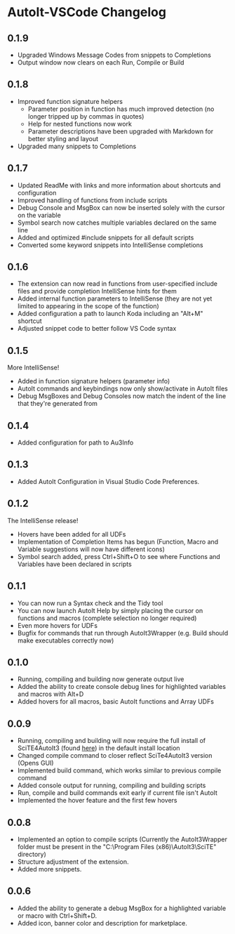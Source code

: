 # AutoIt-VSCode Changelog

## 0.1.9
* Upgraded Windows Message Codes from snippets to Completions
* Output window now clears on each Run, Compile or Build

## 0.1.8
* Improved function signature helpers
    * Parameter position in function has much improved detection (no longer tripped up by commas in quotes)
    * Help for nested functions now work
    * Parameter descriptions have been upgraded with Markdown for better styling and layout
* Upgraded many snippets to Completions

## 0.1.7
* Updated ReadMe with links and more information about shortcuts and configuration
* Improved handling of functions from include scripts
* Debug Console and MsgBox can now be inserted solely with the cursor on the variable
* Symbol search now catches multiple variables declared on the same line
* Added and optimized #include snippets for all default scripts
* Converted some keyword snippets into IntelliSense completions

## 0.1.6
* The extension can now read in functions from user-specified include files and provide completion IntelliSense hints for them
* Added internal function parameters to IntelliSense (they are not yet limited to appearing in the scope of the function)
* Added configuration a path to launch Koda including an "Alt+M" shortcut
* Adjusted snippet code to better follow VS Code syntax

## 0.1.5
More IntelliSense!
* Added in function signature helpers (parameter info)
* AutoIt commands and keybindings now only show/activate in AutoIt files
* Debug MsgBoxes and Debug Consoles now match the indent of the line that they're generated from

## 0.1.4
* Added configuration for path to Au3Info

## 0.1.3
* Added AutoIt Configuration in Visual Studio Code Preferences.

## 0.1.2
The IntelliSense release!
* Hovers have been added for all UDFs
* Implementation of Completion Items has begun (Function, Macro and Variable suggestions will now have different icons)
* Symbol search added, press Ctrl+Shift+O to see where Functions and Variables have been declared in scripts

## 0.1.1
* You can now run a Syntax check and the Tidy tool
* You can now launch AutoIt Help by simply placing the cursor on functions and macros (complete selection no longer required)
* Even more hovers for UDFs
* Bugfix for commands that run through AutoIt3Wrapper (e.g. Build should make executables correctly now)

## 0.1.0
* Running, compiling and building now generate output live
* Added the ability to create console debug lines for highlighted variables and macros with Alt+D
* Added hovers for all macros, basic AutoIt functions and Array UDFs

## 0.0.9
* Running, compiling and building will now require the full install of SciTE4AutoIt3 (found [here](https://www.autoitscript.com/site/autoit-script-editor/downloads/)) in the default install location
* Changed compile command to closer reflect SciTe4AutoIt3 version (Opens GUI)
* Implemented build command, which works similar to previous compile command
* Added console output for running, compiling and building scripts
* Run, compile and build commands exit early if current file isn't AutoIt
* Implemented the hover feature and the first few hovers

## 0.0.8
* Implemented an option to compile scripts (Currently the AutoIt3Wrapper folder must be present in the "C:\Program Files (x86)\AutoIt3\SciTE" directory)
* Structure adjustment of the extension.
* Added more snippets.

## 0.0.6
* Added the ability to generate a debug MsgBox for a highlighted variable or macro with Ctrl+Shift+D.
* Added icon, banner color and description for marketplace.